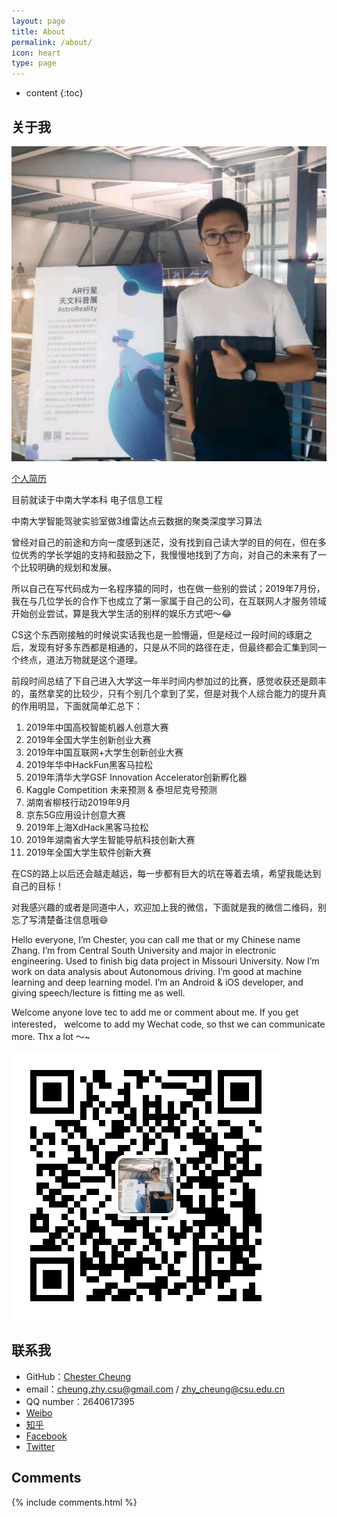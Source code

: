 ```yaml
---
layout: page
title: About
permalink: /about/
icon: heart
type: page
---
```


* content
{:toc}

## 关于我

![个人照片](1.jpg)

[个人简历](https://drive.google.com/open?id=1L1SCmHD9R0rQM1Zvo3_R811knmnK2ebY)

目前就读于中南大学本科			电子信息工程

中南大学智能驾驶实验室做3维雷达点云数据的聚类深度学习算法


曾经对自己的前途和方向一度感到迷茫，没有找到自己读大学的目的何在，但在多位优秀的学长学姐的支持和鼓励之下，我慢慢地找到了方向，对自己的未来有了一个比较明确的规划和发展。

所以自己在写代码成为一名程序猿的同时，也在做一些别的尝试；2019年7月份，我在与几位学长的合作下也成立了第一家属于自己的公司，在互联网人才服务领域开始创业尝试，算是我大学生活的别样的娱乐方式吧～😂


CS这个东西刚接触的时候说实话我也是一脸懵逼，但是经过一段时间的琢磨之后，发现有好多东西都是相通的，只是从不同的路径在走，但最终都会汇集到同一个终点，道法万物就是这个道理。


前段时间总结了下自己进入大学这一年半时间内参加过的比赛，感觉收获还是颇丰的，虽然拿奖的比较少，只有个别几个拿到了奖，但是对我个人综合能力的提升真的作用明显，下面就简单汇总下：

1. 2019年中国高校智能机器人创意大赛
2. 2019年全国大学生创新创业大赛
3. 2019年中国互联网+大学生创新创业大赛
4. 2019年华中HackFun黑客马拉松
5. 2019年清华大学GSF Innovation Accelerator创新孵化器
6. Kaggle Competition 未来预测 & 泰坦尼克号预测
7. 湖南省柳枝行动2019年9月
8. 京东5G应用设计创意大赛
9. 2019年上海XdHack黑客马拉松
10. 2019年湖南省大学生智能导航科技创新大赛
11. 2019年全国大学生软件创新大赛


在CS的路上以后还会越走越远，每一步都有巨大的坑在等着去填，希望我能达到自己的目标！


对我感兴趣的或者是同道中人，欢迎加上我的微信，下面就是我的微信二维码，别忘了写清楚备注信息哦😄


Hello everyone, I’m Chester, you can call me that or my Chinese name Zhang. I’m from Central South University and major in electronic engineering. Used to finish big data project in Missouri University. Now I’m work on data analysis about Autonomous driving. I’m good at machine learning and deep learning model. I’m an Android & iOS developer, and giving speech/lecture is fitting me as well. 

Welcome anyone love tec to add me or comment about me. If you get interested， welcome to add my Wechat code, so thst we can communicate more. Thx a lot ～~

![个人微信](WechatCode.jpg)

## 联系我

* GitHub：[Chester Cheung](https://github.com/zhyChesterCheung)
* email：cheung.zhy.csu@gmail.com / zhy_cheung@csu.edu.cn
* QQ number：2640617395
* [Weibo](http://weibo.com/ChesterCheung)
* [知乎](https://www.zhihu.com/people/ChesterCheung)
* [Facebook](https://www.facebook.com/chester.cheung.3538)
* [Twitter](https://twitter.com/ChesterCheung)

## Comments

{% include comments.html %}
